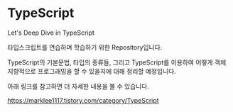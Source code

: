 # TypeScript
Let's Deep Dive in TypeScript

타입스크립트를 연습하며 학습하기 위한 Repository입니다. 

TypeScript의 기본문법, 타입의 종류들, 그리고 TypeScript를 이용하여 어떻게 객체지향적으로 프로그래밍을 할 수 있을지에 대해 정리할 예정입니다.


아래 링크를 참고하면 더 자세한 내용을 볼 수 있습니다.

https://marklee1117.tistory.com/category/TypeScript
